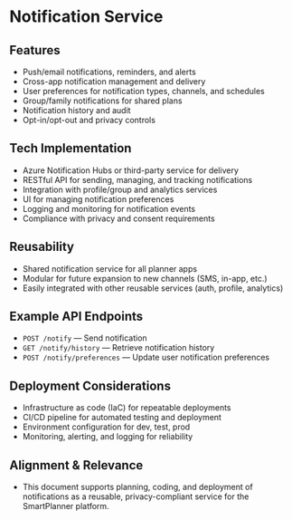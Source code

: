 
# Notification Service

## Features
- Push/email notifications, reminders, and alerts
- Cross-app notification management and delivery
- User preferences for notification types, channels, and schedules
- Group/family notifications for shared plans
- Notification history and audit
- Opt-in/opt-out and privacy controls

## Tech Implementation
- Azure Notification Hubs or third-party service for delivery
- RESTful API for sending, managing, and tracking notifications
- Integration with profile/group and analytics services
- UI for managing notification preferences
- Logging and monitoring for notification events
- Compliance with privacy and consent requirements

## Reusability
- Shared notification service for all planner apps
- Modular for future expansion to new channels (SMS, in-app, etc.)
- Easily integrated with other reusable services (auth, profile, analytics)

## Example API Endpoints
- `POST /notify` — Send notification
- `GET /notify/history` — Retrieve notification history
- `POST /notify/preferences` — Update user notification preferences

## Deployment Considerations
- Infrastructure as code (IaC) for repeatable deployments
- CI/CD pipeline for automated testing and deployment
- Environment configuration for dev, test, prod
- Monitoring, alerting, and logging for reliability

## Alignment & Relevance
- This document supports planning, coding, and deployment of notifications as a reusable, privacy-compliant service for the SmartPlanner platform.
